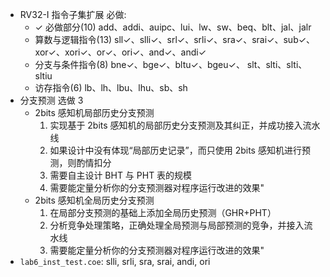 - RV32-I 指令子集扩展 必做:
    - ✓ 必做部分(10) add、addi、auipc、lui、lw、sw、beq、blt、jal、jalr
    - 算数与逻辑指令(13) sll✓、slli✓、srl✓、srli✓、sra✓、srai✓、sub✓、xor✓、xori✓、or✓、ori✓、and✓、andi✓
    - 分支与条件指令(8) bne✓、bge✓、bltu✓、bgeu✓、 slt、slti、slti、sltiu
    - 访存指令(6) lb、lh、lbu、lhu、sb、sh
- 分支预测 选做 3
    - 2bits 感知机局部历史分支预测
        1. 实现基于 2bits 感知机的局部历史分支预测及其纠正，并成功接入流水线
        2. 如果设计中没有体现“局部历史记录”，而只使用 2bits 感知机进行预测，则酌情扣分
        3. 需要自主设计 BHT 与 PHT 表的规模
        4. 需要能定量分析你的分支预测器对程序运行改进的效果"
    - 2bits 感知机全局历史分支预测
        1. 在局部分支预测的基础上添加全局历史预测（GHR+PHT）
        2. 分析竞争处理策略，正确处理全局预测与局部预测的竞争，并接入流水线
        3. 需要能定量分析你的分支预测器对程序运行改进的效果"
- `lab6_inst_test.coe`: slli, srli, sra, srai, andi, ori
